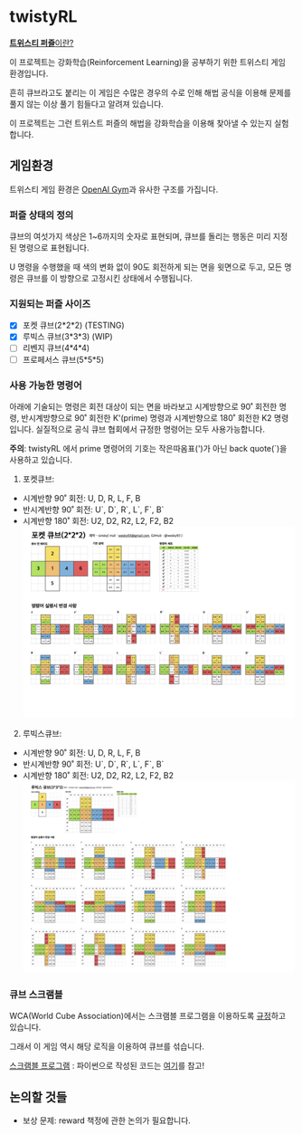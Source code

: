 # twistyRL
[**트위스티 퍼즐**이란?](https://ko.wikipedia.org/wiki/%EC%A1%B0%ED%95%A9_%ED%8D%BC%EC%A6%90#.EC.A0.95.EC.9C.A1.EB.A9.B4.EC.B2.B4_.EB.AA.A8.EC.96.91.EC.9D.98_.ED.8A.B8.EC.9C.84.EC.8A.A4.ED.8B.B0_.ED.8D.BC.EC.A6.90)

이 프로젝트는 강화학습(Reinforcement Learning)을 공부하기 위한 트위스티 게임 환경입니다.

흔히 큐브라고도 붙리는 이 게임은 수많은 경우의 수로 인해 해법 공식을 이용해 문제를 풀지 않는 이상 풀기 힘들다고 알려져 있습니다.

이 프로젝트는 그런 트위스트 퍼즐의 해법을 강화학습을 이용해 찾아낼 수 있는지 실험합니다.


## 게임환경

트위스티 게임 환경은 [OpenAI Gym](https://gym.openai.com/)과 유사한 구조를 가집니다.

[//]: # "method 다듬은 뒤 example code 추가"

<!---
Usage
```python
from cuvenv import poketCube
    
cube = poketCube()
state = cube.reset()
next_state, reward, terminal = cube.action("U")
...
```
-->

### 퍼즐 상태의 정의
큐브의 여섯가지 색상은 1~6까지의 숫자로 표현되며, 큐브를 돌리는 행동은 미리 지정된 명령으로 표현됩니다.

U 명령을 수행했을 때 색의 변화 없이 90도 회전하게 되는 면을 윗면으로 두고, 모든 명령은 큐브를 이 방향으로 고정시킨 상태에서 수행됩니다. 

[//]: # "state반환 시 어떤 구조로 반환되는지에 대한 설명 추가 필요"

### 지원되는 퍼즐 사이즈

- [x] 포켓 큐브(2\*2\*2) (TESTING)
- [x] 루빅스 큐브(3\*3\*3) (WIP)
- [ ] 리벤지 큐브(4\*4\*4)
- [ ] 프로페서스 큐브(5\*5\*5)

### 사용 가능한 명령어
아래에 기술되는 명령은 회전 대상이 되는 면을 바라보고 시계방향으로 90˚ 회전한 명령, 반시계방향으로 90˚ 회전한 K'(prime) 명령과 시계반향으로 180˚ 회전한 K2 명령입니다.
실질적으로 공식 큐브 협회에서 규정한 명령어는 모두 사용가능합니다.

**주의**: twistyRL 에서 prime 명령어의 기호는 작은따옴표(')가 아닌 back quote(\`)을 사용하고 있습니다.

1. 포켓큐브:
 - 시계반향 90˚ 회전: U, D, R, L, F, B
 - 반시계반향 90˚ 회전: U\`, D\`, R\`, L\`, F\`, B\`
 - 시계반향 180˚ 회전: U2, D2, R2, L2, F2, B2
 ![](https://raw.githubusercontent.com/python-study-ko/twistyRL/master/img/%E1%84%91%E1%85%A9%E1%84%8F%E1%85%A6%E1%86%BA%E1%84%8F%E1%85%B2%E1%84%87%E1%85%B3.png)
 
2. 루빅스큐브:
 - 시계반향 90˚ 회전: U, D, R, L, F, B
 - 반시계반향 90˚ 회전: U\`, D\`, R\`, L\`, F\`, B\`
 - 시계반향 180˚ 회전: U2, D2, R2, L2, F2, B2
 ![](https://github.com/python-study-ko/twistyRL/blob/master/img/%E1%84%85%E1%85%AE%E1%84%87%E1%85%B5%E1%86%A8%E1%84%89%E1%85%B3%E1%84%8F%E1%85%B2%E1%84%87%E1%85%B3.png?raw=true)
 
### 큐브 스크램블
WCA(World Cube Association)에서는 스크램블 프로그램을 이용하도록 [규정](https://www.worldcubeassociation.org/regulations/translations/korean/#5b5)하고 있습니다.

그래서 이 게임 역시 해당 로직을 이용하여 큐브를 섞습니다.

[스크램블 프로그램](https://ruwix.com/puzzle-scramble-generators/rubiks-cube-scrambler/)
: 파이썬으로 작성된 코드는 [여기](https://github.com/Morphage/scrambler)를 참고!


## 논의할 것들
- 보상 문제: reward 책정에 관한 논의가 필요합니다.

